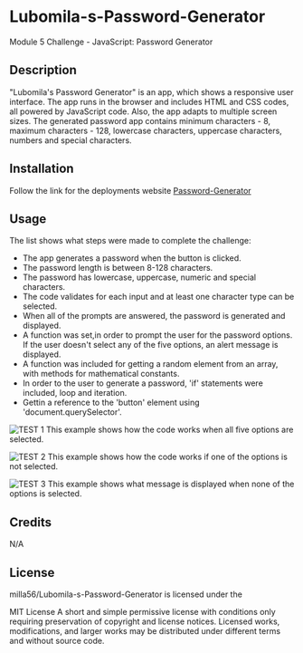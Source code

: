 # Lubomila-s-Password-Generator
Module 5 Challenge - JavaScript: Password Generator

## Description

"Lubomila's Password Generator" is an app, which shows a responsive user interface. The app runs in the browser and includes HTML and CSS codes, all powered by JavaScript code. Also, the app adapts to multiple screen sizes. The generated password app contains minimum characters - 8, maximum characters - 128, lowercase characters, uppercase characters, numbers and special characters.

## Installation

Follow the link for the deployments website [Password-Generator](https://milla56.github.io/Lubomila-s-Password-Generator/) 

## Usage
The list shows what steps were made to complete the challenge:
- The app generates a password when the button is clicked.
- The password length is between 8-128 characters.
- The password has lowercase, uppercase, numeric and special characters.
- The code validates for each input and at least one character type can be selected.
- When all of the prompts are answered, the password is generated and displayed.
- A function was set,in order to prompt the user for the password options. If the user doesn't select any of the five options, an alert message is displayed. 
- A function was included for getting a random element from an array, with methods for mathematical constants. 
- In order to the user to generate a password, 'if' statements were included, loop and iteration.
- Gettin a reference to the 'button' element using 'document.querySelector'.



![TEST 1](./screenshot/test1.gif)
This example shows how the code works when all five options are selected. 

![TEST 2](./screenshot/test2.gif)
This example shows how the code works if one of the options is not selected.

![TEST 3](./screenshot/test3.gif)
This example shows what message is displayed when none of the options is selected. 


## Credits

N/A


## License

milla56/Lubomila-s-Password-Generator is licensed under the

MIT License
A short and simple permissive license with conditions only requiring preservation of copyright and license notices. Licensed works, modifications, and larger works may be distributed under different terms and without source code.